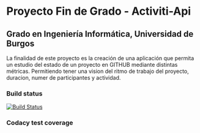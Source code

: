 # Proyecto Fin de Grado - Activiti-Api
## Grado en Ingeniería Informática, Universidad de Burgos

La finalidad de este proyecto es la creación de una aplicación que permita un estudio del estado de un proyecto en GITHUB
mediante distintas métricas. Permitiendo tener una vision del ritmo de trabajo del proyecto, duracion, numer de participantes y actividad.

### Build status
[![Build Status](https://travis-ci.org/rlp0019/Activiti-Api.svg?branch=master)](https://travis-ci.org/rlp0019/Activiti-Api)

### Codacy test coverage
